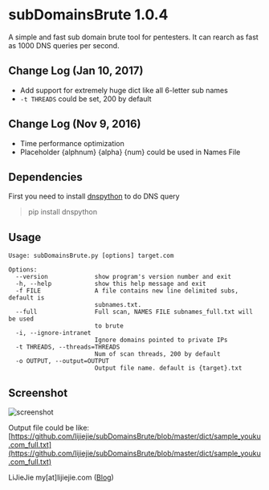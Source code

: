 # subDomainsBrute 1.0.4 #

A simple and fast sub domain brute tool for pentesters. It can rearch as fast as 1000 DNS queries per second.


## Change Log (Jan 10, 2017) ##
* Add support for extremely huge dict like all 6-letter sub names
* `-t THREADS` could be set, 200 by default

## Change Log (Nov 9, 2016) ##
* Time performance optimization
* Placeholder {alphnum} {alpha} {num} could be used in Names File

## Dependencies ##
First you need to install [dnspython](http://www.dnspython.org/kits/1.12.0/) to do DNS query
> pip install dnspython


## Usage ##

	Usage: subDomainsBrute.py [options] target.com
	
	Options:
	  --version             show program's version number and exit
	  -h, --help            show this help message and exit
	  -f FILE               A file contains new line delimited subs, default is
	                        subnames.txt.
	  --full                Full scan, NAMES FILE subnames_full.txt will be used
	                        to brute
	  -i, --ignore-intranet
	                        Ignore domains pointed to private IPs
	  -t THREADS, --threads=THREADS
	                        Num of scan threads, 200 by default
	  -o OUTPUT, --output=OUTPUT
	                        Output file name. default is {target}.txt


## Screenshot ##
![screenshot](screenshot.png)

Output file could be like: [https://github.com/lijiejie/subDomainsBrute/blob/master/dict/sample_youku.com_full.txt](https://github.com/lijiejie/subDomainsBrute/blob/master/dict/sample_youku.com_full.txt)

LiJieJie my[at]lijiejie.com ([Blog](http://www.lijiejie.com))
